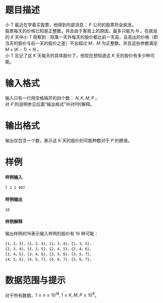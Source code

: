 
# 题目描述

小 T 最近在学着买股票，他得到内部消息： F 公司的股票将会疯涨。  
股票每天的价格已知是正整数，并且由于客观上的原因，最多只能为 $N$ 。在疯涨的 $K$ 天中小 $T$ 观察到：除第一天外每天的股价都比前一天高，且高出的价格（即当天的股价与前一天的股价之差）不会超过 $M$，$M$ 为正整数。并且这些参数满足 $M \times (K-1)<N$ 。  
小 T 忘记了这 $K$ 天每天的具体股价了，他现在想知道这 $K$ 天的股价有多少种可能。

# 输入格式

输入只有一行用空格隔开的四个数： $N,K,M,P$ 。  
对 $P$ 的说明参见后面“输出格式”中对P的解释。

# 输出格式

输出仅包含一个数，表示这 $K$ 天的股价的可能种数对于 $P$ 的模值。

# 样例

#### 样例输入
```plain
7 3 2 997
```

#### 样例输出
```plain
16
```

#### 样例解释
输出样例的16表示输入样例的股价有 $16$ 种可能：
```plain
{1，2，3}，{1，2，4}，{1，3，4}，{1，3，5}，
{2，3，4}，{2，3，5}，{2，4，5}，{2，4，6}，
{3，4，5}，{3，4，6}，{3，5，6}，{3，5，7}，
{4，5，6}，{4，5，7}，{4，6，7}，{5，6，7}。
```

# 数据范围与提示

对于所有数据，$1\le n\le 10^{18}, 1\le K, M, P\le 10^9$。

